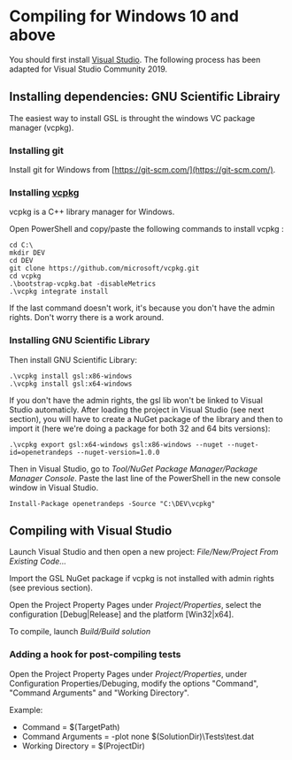 # Compiling for Windows 10 and above
You should first install [Visual Studio](https://visualstudio.microsoft.com/). The following process has been adapted for Visual Studio  Community 2019.


## Installing dependencies: GNU Scientific Librairy
The easiest way to install GSL is throught the windows VC package manager (vcpkg).

### Installing git
Install git for Windows from [https://git-scm.com/](https://git-scm.com/).

### Installing [vcpkg](https://github.com/microsoft/vcpkg)
vcpkg is a C++ library manager for Windows.

Open PowerShell and copy/paste the following commands to install vcpkg :
```
cd C:\
mkdir DEV
cd DEV
git clone https://github.com/microsoft/vcpkg.git
cd vcpkg
.\bootstrap-vcpkg.bat -disableMetrics
.\vcpkg integrate install
```
If the last command doesn't work, it's because you don't have the admin rights. Don't worry there is a work around.

### Installing GNU Scientific Library
Then install GNU Scientific Library:
```
.\vcpkg install gsl:x86-windows
.\vcpkg install gsl:x64-windows
```

If you don't have the admin rights, the gsl lib won't be linked to Visual Studio automaticly.
After loading the project in Visual Studio (see next section), you will have to create a NuGet package of the library and then to import it (here we're doing a package for both 32 and 64 bits versions):
```
.\vcpkg export gsl:x64-windows gsl:x86-windows --nuget --nuget-id=openetrandeps --nuget-version=1.0.0
```

Then in Visual Studio, go to *Tool/NuGet Package Manager/Package Manager Console*. Paste the last line of the PowerShell in the new console window in Visual Studio.
```
Install-Package openetrandeps -Source "C:\DEV\vcpkg"
```

## Compiling with Visual Studio
Launch Visual Studio and then open a new project: *File/New/Project From Existing Code...*

Import the GSL NuGet package if vcpkg is not installed with admin rights (see previous section).

Open the Project Property Pages under *Project/Properties*, select the configuration [Debug|Release] and the platform [Win32|x64].

To compile, launch *Build/Build solution*

### Adding a hook for post-compiling tests
Open the Project Property Pages under *Project/Properties*, under Configuration Properties/Debuging, modify the options "Command", "Command Arguments" and "Working Directory".

Example:
- Command           = $(TargetPath)
- Command Arguments = -plot none $(SolutionDir)\Tests\test.dat
- Working Directory = $(ProjectDir)
